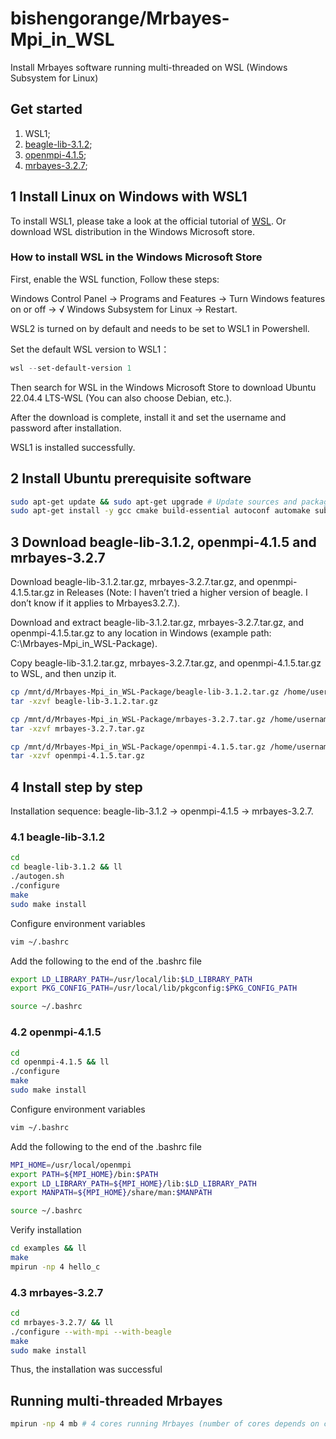 # bishengorange/Mrbayes-Mpi_in_WSL
Install Mrbayes software running multi-threaded on WSL (Windows Subsystem for Linux)

## Get started
1. WSL1;
2. [beagle-lib-3.1.2](https://github.com/beagle-dev/beagle-lib/archive/refs/tags/v3.1.2.tar.gz);
3. [openmpi-4.1.5](https://download.open-mpi.org/release/open-mpi/v4.1/openmpi-4.1.5.tar.gz);
4. [mrbayes-3.2.7](https://github.com/NBISweden/MrBayes/releases/download/v3.2.7/mrbayes-3.2.7.tar.gz);

## 1 Install Linux on Windows with WSL1
To install WSL1, please take a look at the official tutorial of [WSL](https://learn.microsoft.com/en-us/windows/wsl/install).
Or download WSL distribution in the Windows Microsoft store.

### How to install WSL in the Windows Microsoft Store
First, enable the WSL function, Follow these steps: 

Windows Control Panel -> Programs and Features -> Turn Windows features on or off -> √ Windows Subsystem for Linux -> Restart.

WSL2 is turned on by default and needs to be set to WSL1 in Powershell.

Set the default WSL version to WSL1：
```PowerShell
wsl --set-default-version 1
```
Then search for WSL in the Windows Microsoft Store to download Ubuntu 22.04.4 LTS-WSL (You can also choose Debian, etc.).

After the download is complete, install it and set the username and password after installation.

WSL1 is installed successfully.

## 2 Install Ubuntu prerequisite software
```bash
sudo apt-get update && sudo apt-get upgrade # Update sources and packages
sudo apt-get install -y gcc cmake build-essential autoconf automake subversion libtool git pkg-config openjdk-11-jdk
```

## 3 Download beagle-lib-3.1.2, openmpi-4.1.5 and mrbayes-3.2.7
Download beagle-lib-3.1.2.tar.gz, mrbayes-3.2.7.tar.gz, and openmpi-4.1.5.tar.gz in Releases (Note: I haven’t tried a higher version of beagle. I don’t know if it applies to Mrbayes3.2.7.).

Download and extract beagle-lib-3.1.2.tar.gz, mrbayes-3.2.7.tar.gz, and openmpi-4.1.5.tar.gz to any location in Windows (example path: C:\Mrbayes-Mpi_in_WSL-Package).

Copy beagle-lib-3.1.2.tar.gz, mrbayes-3.2.7.tar.gz, and openmpi-4.1.5.tar.gz to WSL, and then unzip it.
```bash
cp /mnt/d/Mrbayes-Mpi_in_WSL-Package/beagle-lib-3.1.2.tar.gz /home/username/
tar -xzvf beagle-lib-3.1.2.tar.gz

cp /mnt/d/Mrbayes-Mpi_in_WSL-Package/mrbayes-3.2.7.tar.gz /home/username/
tar -xzvf mrbayes-3.2.7.tar.gz

cp /mnt/d/Mrbayes-Mpi_in_WSL-Package/openmpi-4.1.5.tar.gz /home/username/
tar -xzvf openmpi-4.1.5.tar.gz
```
## 4 Install step by step
Installation sequence: beagle-lib-3.1.2 -> openmpi-4.1.5 -> mrbayes-3.2.7.
### 4.1 beagle-lib-3.1.2
```bash
cd
cd beagle-lib-3.1.2 && ll
./autogen.sh
./configure
make
sudo make install
```
Configure environment variables
```bash
vim ~/.bashrc
```
Add the following to the end of the .bashrc file
```bash
export LD_LIBRARY_PATH=/usr/local/lib:$LD_LIBRARY_PATH
export PKG_CONFIG_PATH=/usr/local/lib/pkgconfig:$PKG_CONFIG_PATH
```
```bash
source ~/.bashrc
```
### 4.2 openmpi-4.1.5
```bash
cd
cd openmpi-4.1.5 && ll
./configure
make
sudo make install
```
Configure environment variables
```bash
vim ~/.bashrc
```
Add the following to the end of the .bashrc file
```bash
MPI_HOME=/usr/local/openmpi
export PATH=${MPI_HOME}/bin:$PATH
export LD_LIBRARY_PATH=${MPI_HOME}/lib:$LD_LIBRARY_PATH
export MANPATH=${MPI_HOME}/share/man:$MANPATH
```
```bash
source ~/.bashrc
```
Verify installation
```bash
cd examples && ll
make
mpirun -np 4 hello_c
```
### 4.3 mrbayes-3.2.7
```bash
cd
cd mrbayes-3.2.7/ && ll
./configure --with-mpi --with-beagle
make
sudo make install
```
Thus, the installation was successful
## Running multi-threaded Mrbayes
```bash
mpirun -np 4 mb # 4 cores running Mrbayes (number of cores depends on computer CPU)
```
